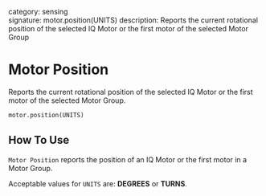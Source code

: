 category: sensing  
signature: motor.position(UNITS)
description: Reports the current rotational position of the selected IQ Motor or the first motor of the selected Motor Group  

# Motor Position

Reports the current rotational position of the selected IQ Motor or the first motor of the selected Motor Group.

```python
motor.position(UNITS)
```

## How To Use

`Motor Position` reports the position of an IQ Motor or the first motor in a Motor Group.

Acceptable values for `UNITS` are: **DEGREES** or **TURNS**.

<advanced>
</advanced>
